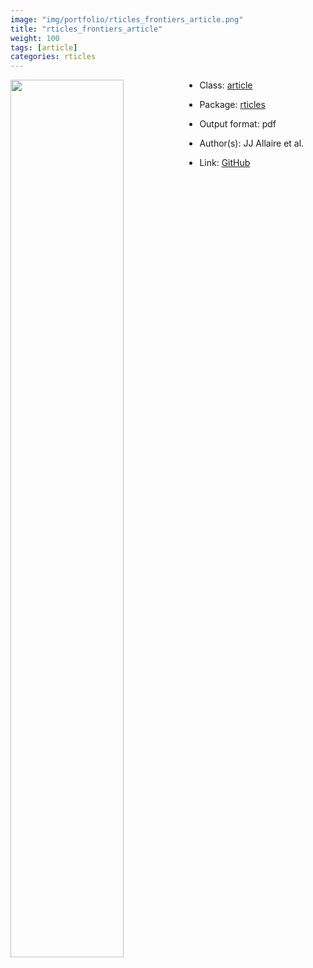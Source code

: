 ```yaml
---
image: "img/portfolio/rticles_frontiers_article.png"
title: "rticles_frontiers_article"
weight: 100
tags: [article]
categories: rticles
---
```




<!--more-->

<p><a href="../../img/portfolio/rticles_frontiers_article.png"><img class = "jf-image-shadow" src="../../img/portfolio/rticles_frontiers_article.png" style="display: block; margin: auto;" width="60%"  align="left"></a></p>

- Class: [article](../../tags/article)
- Package: [rticles](rticles)
- Output format: pdf

- Author(s): JJ Allaire et al.
- Link: [GitHub](https://github.com/rstudio/rticles)


